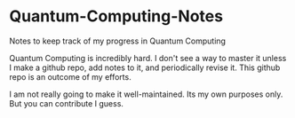 # Quantum-Computing-Notes
Notes to keep track of my progress in Quantum Computing

Quantum Computing is incredibly hard. I don't see a way to master it unless I make a github repo, add notes to it, and periodically revise it. This github repo is an outcome of my efforts.

I am not really going to make it well-maintained. Its my own purposes only. But you can contribute I guess.
